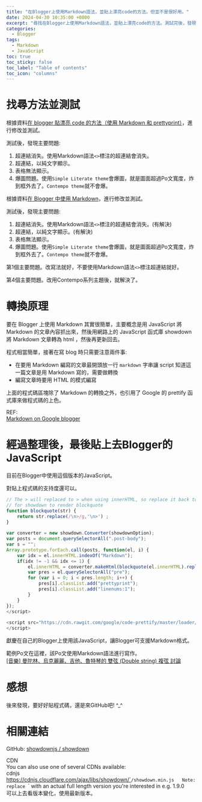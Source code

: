 ```yaml
---
title: "在Blogger上使用Markdown語法，並貼上漂亮code的方法。但並不是很好用。"
date: 2024-04-30 10:35:00 +0800
excerpt: "尋找在Blogger上使用Markdown語法，並貼上漂亮code的方法。測試完後，發現並不是很好用。要好好貼程式碼，還是來GitHub吧! ^_^"
categories:
  - Blogger
tags:
  - Markdown
  - JavaScript
toc: true
toc_sticky: false
toc_label: "Table of contents"
toc_icon: "columns"
---
```


# 找尋方法並測試

根據資料[在 blogger 貼漂亮 code 的方法（使用 Markdown 和 prettyprint）](<https://etrex.blogspot.com/2017/03/blogger-code-Markdown-prettyprint.html>)，進行修改並測試。

測試後，發現主要問題:  
1. 超連結消失。使用Markdown語法`<>`標注的超連結會消失。
2. 超連結，以純文字顯示。
3. 表格無法顯示。
4. 爆圖問題。使用`Simple Literate theme`會爆圖，就是圖面超過Po文寬度，炸到框外去了。`Contempo theme`就不會爆。

根據資料[在 Blogger 中使用 Markdown](<https://blog.imfing.com/2020/04/Markdown-in-blogger/>)，進行修改並測試。

測試後，發現主要問題:  
1. 超連結消失。使用Markdown語法`<>`標注的超連結會消失。(有解決)
2. 超連結，以純文字顯示。(有解決)
3. 表格無法顯示。
4. 爆圖問題。使用`Simple Literate theme`會爆圖，就是圖面超過Po文寬度，炸到框外去了。`Contempo theme`就不會爆。

第1個主要問題。改寫法就好，不要使用Markdown語法`<>`標注超連結就好。

第4個主要問題。改用Contempo系列主題後，就解決了。

# 轉換原理

要在 Blogger 上使用 Markdown 其實很簡單，主要概念是用 JavaScript 將 Markdown 的文章內容抓出來，然後用網路上的 JavaScript 函式庫 showdown 將 Markdown 文章轉為 html ，然後再更新回去。

程式相當簡單，接著在寫 blog 時只需要注意兩件事:

- 在要用 Markdown 編寫的文章最開頭放一行 `markdown` 字串讓 script 知道這一篇文章是用 Markdown 寫的，需要做轉換
- 編寫文章時要用 HTML 的模式編寫

上面的程式碼區塊除了 Markdown 的轉換之外，也引用了 Google 的 prettify 函式庫來做程式碼的上色。

REF:  
[Markdown on Google blogger](<https://lausai360.blogspot.com/2018/11>)

# 經過整理後，最後貼上去Blogger的JavaScript

目前在Blogger中使用這個版本的JavaScript。

對貼上程式碼的支持度還可以。

```javascript
// The > will replaced to > when using innerHTML, so replace it back to >
// for showdown to render blockquote
function blockquote(str) {
    return str.replace(/\n>/g,'\n>') ;
}
 
var converter = new showdown.Converter(showdownOption);
var posts = document.querySelectorAll(".post-body");
var s = "";
Array.prototype.forEach.call(posts, function(el, i) {
    var idx = el.innerHTML.indexOf("Markdown");
    if(idx != -1 && idx <= 1) {
        el.innerHTML = converter.makeHtml(blockquote(el.innerHTML).replace("Markdown",""));
        var pres = el.querySelectorAll("pre");
        for (var i = 0; i < pres.length; i++) {
            pres[i].classList.add("prettyprint");
            pres[i].classList.add("linenums:1");
        }
    }
});
</script>
 
<script src="https://cdn.rawgit.com/google/code-prettify/master/loader/run_prettify.js">
</script>
```

獻慶在自己的Blogger上使用該JavaScript，讓Blogger可支援Markdown格式。

範例Po文在這裡，該Po文使用Markdown語法進行寫作。  
[[音樂] 曼陀林、烏克麗麗、吉他、魯特琴的 雙弦 (Double string) 複弦 討論](<https://dream-and-creation.blogspot.com/2024/02/Markdown.html>)

# 感想

後來發現，要好好貼程式碼，還是來GitHub吧! ^_^

# 相關連結

GitHub: [showdownjs / showdown](<https://github.com/showdownjs/showdown>)

CDN  
You can also use one of several CDNs available:  
cdnjs  
https://cdnjs.cloudflare.com/ajax/libs/showdown/`<version tag>`/showdown.min.js  
Note: replace `<version tag>` with an actual full length version you're interested in e.g. 1.9.0  
可以上去看版本變化，使用最新版本。
